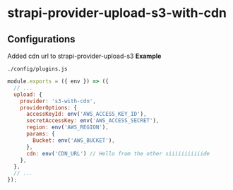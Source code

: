 # strapi-provider-upload-s3-with-cdn

## Configurations

Added cdn url to strapi-provider-upload-s3
**Example**

`./config/plugins.js`

```js
module.exports = ({ env }) => ({
  // ...
  upload: {
    provider: 's3-with-cdn',
    providerOptions: {
      accessKeyId: env('AWS_ACCESS_KEY_ID'),
      secretAccessKey: env('AWS_ACCESS_SECRET'),
      region: env('AWS_REGION'),
      params: {
        Bucket: env('AWS_BUCKET'),
      },
      cdn: env('CDN_URL') // Hello from the other siiiiiiiiiiide
    },
  },
  // ...
});
```
